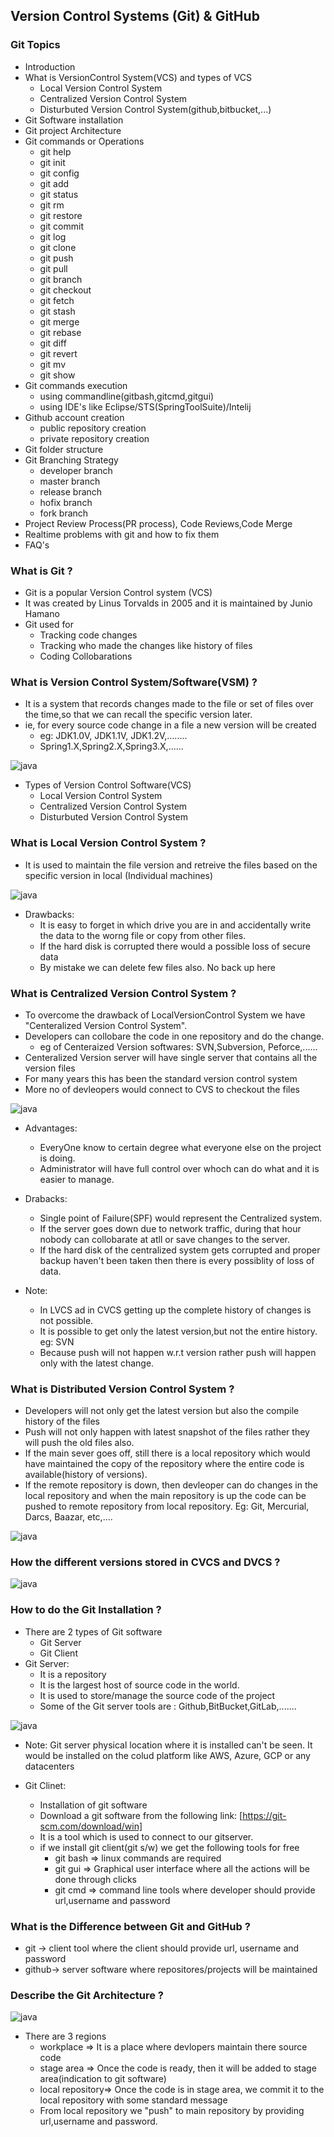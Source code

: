 ## Version Control Systems (Git) & GitHub

### Git Topics 
- Introduction
- What is VersionControl System(VCS) and types of VCS
    -  Local Version Control System
    -  Centralized Version Control System
    -  Disturbuted Version Control System(github,bitbucket,...)
- Git Software installation
- Git project Architecture
- Git commands or Operations
    - git help
    - git init
    - git config
    - git add 
    - git status
    - git rm
    - git restore
    - git commit
    - git log
    - git clone
    - git push
    - git pull
    - git branch
    - git checkout
    - git fetch
    - git stash
    - git merge
    - git rebase
    - git diff
    - git revert
    - git mv
    - git show
- Git commands execution
    - using commandline(gitbash,gitcmd,gitgui)
    -  using IDE's like Eclipse/STS(SpringToolSuite)/Intelij
- Github account creation
    -  public repository creation
    -  private repository creation
- Git folder structure
-  Git Branching Strategy
    - developer branch
    - master branch
    - release branch
    - hofix branch
    - fork branch
- Project Review Process(PR process), Code Reviews,Code Merge
- Realtime problems with git and how to fix them
- FAQ's

### What is Git ?
- Git is a popular Version Control system (VCS)
- It was created by Linus Torvalds in 2005 and it is maintained by Junio Hamano
- Git used for
    - Tracking code changes
    - Tracking who made the changes like history of files
    -  Coding Collobarations

### What is Version Control System/Software(VSM) ?
- It is a system that records changes made to the file or set of files over the time,so that we can recall the specific version later.
- ie, for every source code change in a file a new version will be created
    - eg: JDK1.0V, JDK1.1V, JDK1.2V,........
    - Spring1.X,Spring2.X,Spring3.X,......
 
![java](Images/java1.png)

- Types of Version Control Software(VCS)
    -  Local Version Control System
    -  Centralized Version Control System
    -  Disturbuted Version Control System

### What is Local Version Control System ? 
- It is used to maintain the file version and retreive the files based on the specific version in local (Individual machines)

![java](Images/java2.png)

- Drawbacks:
    - It is easy to forget in which drive you are in and accidentally write the data to the worng file or copy from other files.
    - If the hard disk is corrupted there would a possible loss of secure data
    - By mistake we can delete few files also. No back up here 
 
### What is Centralized Version Control System ?
- To overcome the drawback of LocalVersionControl System we have "Centeralized Version Control System".
-  Developers can collobare the code in one repository and do the change.
    - eg of Centeraized Version softwares: SVN,Subversion, Peforce,......
- Centeralized Version server will have single server that contains all the version files
- For many years this has been the standard version control system
-  More no of devleopers would connect to CVS to checkout the files

![java](Images/java3.png)

- Advantages:
    -  EveryOne know to certain degree what everyone else on the project is doing.
    -   Administrator will have full control over whoch can do what and it is easier to manage.
- Drabacks:
    -  Single point of Failure(SPF) would represent the Centralized system.
    - If the server goes down due to network traffic, during that hour nobody can collobarate at atll or save changes to the server.
    - If the hard disk of the centralized system gets corrupted and proper backup haven't been taken then there is every possiblity of loss of data.

- Note: 
    - In LVCS ad in CVCS getting up the complete history of changes is not possible. 
    - It is possible to get only the latest version,but not the entire history. eg: SVN 
    - Because push will not happen w.r.t version rather push will happen only with the latest change.

### What is Distributed Version Control System ? 
- Developers will not only get the latest version but also the compile history of the files
- Push will not only happen with latest snapshot of the files rather they will push the old files also.
- If the main sever goes off, still there is a local repository which would have maintained the copy of the repository 
  where the entire code is available(history of versions).
- If the remote repository is down, then devleoper can do changes in the local repository and when the main
  repository is up the code can be pushed to remote repository from local repository.
  Eg: Git, Mercurial, Darcs, Baazar, etc,....
  
![java](Images/java4.png)

### How the different versions stored in CVCS and DVCS ? 

![java](Images/java5.png)

### How to do the Git Installation ? 
- There are 2 types of Git software
    - Git Server
    - Git Client
- Git Server:
    - It is a repository
    - It is the largest host of source code in the world.
    - It is used to store/manage the source code of the project
    - Some of the Git server tools are : Github,BitBucket,GitLab,.......

![java](Images/java6.png)

   - Note: Git server physical location where it is installed can't be seen. It would be installed on the colud platform like AWS, Azure, GCP or any datacenters

- Git Clinet:
    - Installation of git software
    -  Download a git software from the following link: [https://git-scm.com/download/win]
    -  It is a tool which is used to connect to our gitserver.
    -  if we install git client(git s/w) we get the following tools for free
        - git bash => linux commands are required
        - git gui => Graphical user interface where all the actions will be done through clicks
        - git cmd => command line tools where developer should provide url,username and password

### What is the Difference between Git and GitHub ?
- git -> client tool where the client should provide url, username and password
- github-> server software where repositores/projects will be maintained

### Describe the Git Architecture ? 

![java](Images/java7.png)

- There are 3 regions
    - workplace => It is a place where devlopers maintain there source code
    - stage area => Once the code is ready, then it will be added to stage area(indication to git software)
    - local repository=> Once the code is in stage area, we commit it to the local repository with some standard message
    -  From local repository we "push" to main repository by providing url,username and password.



















